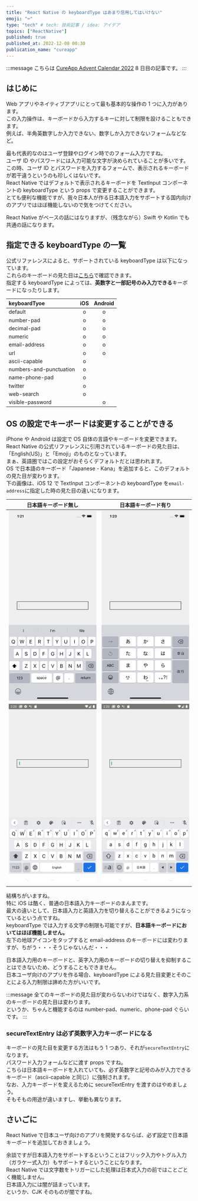 ```yaml
---
title: "React Native の keyboardType はあまり信用してはいけない"
emoji: "⌨"
type: "tech" # tech: 技術記事 / idea: アイデア
topics: ["ReactNative"]
published: true
published_at: 2022-12-08 00:30
publication_name: "cureapp"
---
```


:::message
こちらは [CureApp Advent Calendar 2022](https://qiita.com/advent-calendar/2022/cureapp) 8 日目の記事です。
:::

## はじめに

Web アプリやネイティブアプリにとって最も基本的な操作の 1 つに入力があります。  
この入力操作は、キーボードから入力するキーに対して制限を設けることもできます。  
例えば、半角英数字しか入力できない、数字しか入力できないフォームなどなど。

最も代表的なのはユーザ登録やログイン時でのフォーム入力ですね。  
ユーザ ID やパスワードには入力可能な文字が決められていることが多いです。  
この時、ユーザ ID とパスワードを入力するフォームで、表示されるキーボードが若干違うというのも珍しくはないです。  
React Native ではデフォルトで表示されるキーボードを TextInput コンポーネントの keyboardType という props で変更することができます。  
とても便利な機能ですが、我々日本人が作る日本語入力をサポートする国内向けのアプリではほぼ機能しないので気をつけてください。

React Native がベースの話にはなりますが、（残念ながら）Swift や Kotlin でも共通の話になります。

## 指定できる keyboardType の一覧

公式リファレンスによると、サポートされている keyboardType は以下になっています。  
これらのキーボードの見た目は[こちら](https://lefkowitz.me/visual-guide-to-react-native-textinput-keyboardtype-options/)で確認できます。  
指定する keyboardType によっては、**英数字と一部記号のみ入力できる**キーボードになったりします。

| keyboardTyoe            | iOS | Android |
| :---------------------- | :-: | :-----: |
| default                 |  o  |    o    |
| number-pad              |  o  |    o    |
| decimal-pad             |  o  |    o    |
| numeric                 |  o  |    o    |
| email-address           |  o  |    o    |
| url                     |  o  |    o    |
| ascii-capable           |  o  |         |
| numbers-and-punctuation |  o  |         |
| name-phone-pad          |  o  |         |
| twitter                 |  o  |         |
| web-search              |  o  |         |
| visible-password        |     |    o    |

## OS の設定でキーボードは変更することができる

iPhone や Android は設定で OS 自体の言語やキーボードを変更できます。  
React Native の公式リファレンスに引用されているキーボードの見た目は、「English(US)」と「Emoji」のものとなっています。  
まぁ、英語圏ではこの設定がおそらくデフォルトだとは思われます。  
OS で日本語のキーボード「Japanese - Kana」を追加すると、このデフォルトの見た目が変わります。  
下の画像は、iOS 12 で TextInput コンポーネントの keyboardType を`email-address`に指定した時の見た目の違いになります。

|                                              日本語キーボード無し                                               |                                                             日本語キーボード有り                                                              |
| :-------------------------------------------------------------------------------------------------------------: | :-------------------------------------------------------------------------------------------------------------------------------------------: |
|     ![英数字と一部記号のみ入力できるiOSキーボード](/images/react-native-keyboardType/ios-emailAddress1.png)     |           ![Emailアドレスを入力したいのに日本語入力のままのiOSキーボード](/images/react-native-keyboardType/ios-emailAddress2.png)            |
| ![英数字と一部記号のみ入力できるAndroidキーボード](/images/react-native-keyboardType/android-emailAddress1.png) | ![英数字と一部記号が入力キーボードだが日本語入力に切り替えれるAndroidキーボード](/images/react-native-keyboardType/android-emailAddress2.png) |

結構ちがいますね。  
特に iOS は酷く、普通の日本語入力キーボードのまんまです。  
最大の違いとして、日本語入力と英語入力を切り替えることができるようになっているという点ですね。  
keyboardType では入力する文字の制限も可能ですが、**日本語キーボードにおいてはほぼ機能しません。**  
左下の地球アイコンをタップすると email-address のキーボードには変わりますが、ちがう・・・そうじゃないんだ・・・

日本語入力用のキーボードと、英字入力用のキーボードの切り替えを抑制することはできないため、どうすることもできません。  
日本ユーザ向けのアプリを作る場合、keyboardType による見た目変更とそのことによる入力制限は諦めた方がいいです。

:::message
全てのキーボードの見た目が変わらないわけではなく、数字入力系のキーボードの見た目は変わります。  
というか、ちゃんと機能するのは number-pad、numeric、phone-pad ぐらいです。
:::

### secureTextEntry は必ず英数字入力キーボードになる

キーボードの見た目を変更する方法はもう 1 つあり、それが`secureTextEntry`になります。  
パスワード入力フォームなどに渡す props ですね。  
こちらは日本語キーボードを入れていても、必ず英数字と記号のみが入力できるキーボード（ascii-capable と同じ）に強制されます。  
なお、入力キーボードを変えるために secureTextEntry を渡すのはやめましょう。  
そもそもの用途が違いますし、挙動も異なります。

## さいごに

React Native で日本ユーザ向けのアプリを開発するならば、必ず設定で日本語キーボードを追加しておきましょう。

余談ですが日本語入力をサポートするということはフリック入力やトグル入力（ガラケー式入力）もサポートするということになります。  
React Native では文字数をトリガーにした処理は日本式入力の前ではことごとく機能しません。  
日本語入力には闇が詰まっています。  
というか、CJK そのものが闇ですね。
